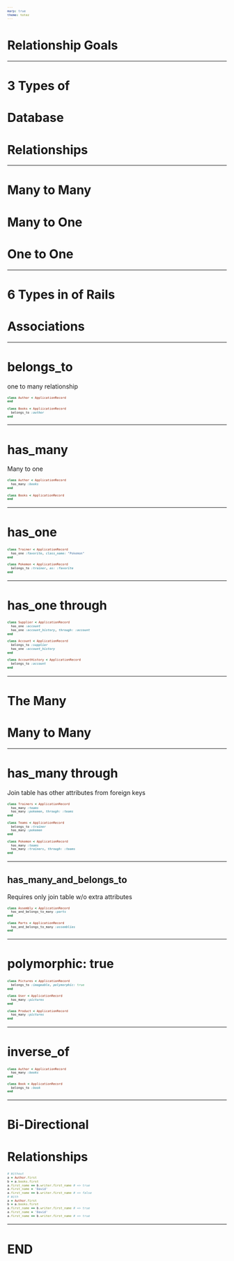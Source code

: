 ```yaml
---
marp: true
theme: totez
---
```


# Relationship Goals

---
<!-- _class: invert -->
# 3 Types of  
# Database 
# Relationships

---
# Many to Many
# Many to One
# One to One

---
# 6 Types in of Rails
# Associations

---
# belongs_to

one to many relationship

```ruby
class Author < ApplicationRecord
end

class Books < AppliicationRecord
  belongs_to :author
end
```

---
# has_many
Many to one

```ruby
class Author < ApplicationRecord
  has_many :books
end

class Books < ApplicationRecord
end
```

---

# has_one

```ruby
class Trainer < ApplicationRecord
  has_one :favorite, class_name: "Pokemon"
end

class Pokemon < ApplicationRecord
  belongs_to :trainer, as: :favorite
end
```

---
# has_one through

```ruby
class Supplier < ApplicationRecord
  has_one :account
  has_one :account_history, through: :account
end

class Account < ApplicationRecord
  belongs_to :supplier
  has_one :account_history
end

class AccountHistory < ApplicationRecord
  belongs_to :account
end
```

---
# The Many
# Many to Many

---
<style scoped>
  code {
    font-size: 0.5em;
  }
</style>

# has_many through
Join table has other attributes from foreign keys

```ruby
class Trainers < ApplicationRecord
  has_many :teams
  has_many :pokemen, through: :teams
end

class Teams < ApplicationRecord
  belongs_to :trainer
  has_many :pokemen
end

class Pokemon < ApplicationRecord
  has_many :teams
  has_many :trainers, through: :teams
end
```

---
## has_many_and_belongs_to

Requires only join table w/o extra attributes

```ruby
class Assembly < ApplicationRecord
  has_and_belongs_to_many :parts
end

class Parts < ApplicationRecord
  has_and_belongs_to_many :assemblies
end
```

---
# polymorphic: true

```ruby
class Pictures < ApplicationRecord
  belongs_to :imageable, polymorphic: true
end

class User < ApplicationRecord
  has_many :pictures
end

class Product < ApplicationRecord
  has_many :pictures
end
```

---
# inverse_of

```ruby
class Author < ApplicationRecord
  has_many :books
end

class Book < ApplicationRecord
  belongs_to :book
end
```

---
<style scoped>
  code {
    font-size: 0.5em;
  }
</style>

# Bi-Directional 
# Relationships

```ruby
# Without
a = Author.first
b = a.books.first
a.first_name == b.writer.first_name # => true
a.first_name = 'David'
a.first_name == b.writer.first_name # => false
# With
a = Author.first
b = a.books.first
a.first_name == b.writer.first_name # => true
a.first_name = 'David'
a.first_name == b.writer.first_name # => true
```

---
# END